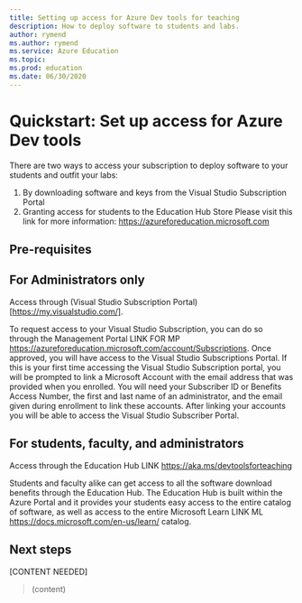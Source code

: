 ```yaml
---
title: Setting up access for Azure Dev tools for teaching
description: How to deploy software to students and labs.
author: rymend
ms.author: rymend
ms.service: Azure Education
ms.topic: 
ms.prod: education
ms.date: 06/30/2020
---
```


# Quickstart: Set up access for Azure Dev tools

There are two ways to access your subscription to deploy software to your students and outfit
your labs:
1. By downloading software and keys from the Visual Studio Subscription Portal
1. Granting access for students to the Education Hub Store
Please visit this link for more information: https://azureforeducation.microsoft.com 

## Pre-requisites

## For Administrators only
Access through (Visual Studio Subscription Portal)[https://my.visualstudio.com/].

To request access to your Visual Studio Subscription, you can do so through the Management
Portal LINK FOR MP https://azureforeducation.microsoft.com/account/Subscriptions. Once approved, you will have access to the Visual Studio Subscriptions Portal. If this is
your first time accessing the Visual Studio Subscription portal, you will be prompted to link a
Microsoft Account with the email address that was provided when you enrolled. You will need
your Subscriber ID or Benefits Access Number, the first and last name of an administrator, and
the email given during enrollment to link these accounts. After linking your accounts you will be
able to access the Visual Studio Subscriber Portal.

## For students, faculty, and administrators
Access through the Education Hub LINK https://aka.ms/devtoolsforteaching

Students and faculty alike can get access to all the software download benefits through the
Education Hub. The Education Hub is built within the Azure Portal and it provides your students
easy access to the entire catalog of software, as well as access to the entire Microsoft Learn LINK ML https://docs.microsoft.com/en-us/learn/ catalog. 

## Next steps

[CONTENT NEEDED]
> (content)
